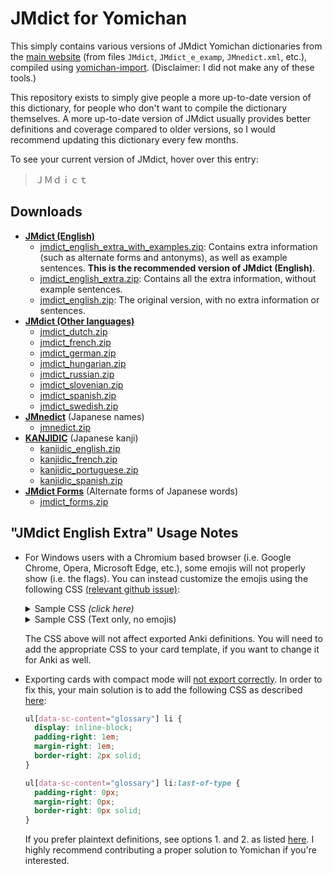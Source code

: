 # JMdict for Yomichan

This simply contains various versions of JMdict Yomichan dictionaries
from the [main website](https://www.edrdg.org/wiki/index.php/JMdict-EDICT_Dictionary_Project)
(from files `JMdict`, `JMdict_e_examp`, `JMnedict.xml`, etc.),
compiled using [yomichan-import](https://github.com/FooSoft/yomichan-import).
(Disclaimer: I did not make any of these tools.)

This repository exists to simply give people a more up-to-date version of this dictionary,
for people who don't want to compile the dictionary themselves.
A more up-to-date version of JMdict usually provides better definitions and coverage
compared to older versions, so I would recommend updating this dictionary every few months.

To see your current version of JMdict,
hover over this entry:
> ＪＭｄｉｃｔ

## Downloads

* **[JMdict (English)](https://www.edrdg.org/jmdict/edict_doc.html)**
    * [jmdict_english_extra_with_examples.zip](https://github.com/Aquafina-water-bottle/jmdict-english-yomichan/releases/download/2023%2F04%2F15/2023-06-19_jmdict_english_extra_with_examples.zip):
        Contains extra information (such as alternate forms and antonyms), as well as example sentences.
        **This is the recommended version of JMdict (English)**.
    * [jmdict_english_extra.zip](https://github.com/Aquafina-water-bottle/jmdict-english-yomichan/releases/download/2023%2F04%2F15/2023-06-19_jmdict_english_extra.zip):
        Contains all the extra information, without example sentences.
    * [jmdict_english.zip](https://github.com/Aquafina-water-bottle/jmdict-english-yomichan/releases/download/2023%2F04%2F15/2023-06-19_jmdict_english.zip):
        The original version, with no extra information or sentences.
* **[JMdict (Other languages)](https://www.edrdg.org/jmdict/edict_doc.html)**
    * [jmdict_dutch.zip](https://github.com/Aquafina-water-bottle/jmdict-english-yomichan/releases/download/2023%2F04%2F15/2023-06-19_jmdict_dutch.zip)
    * [jmdict_french.zip](https://github.com/Aquafina-water-bottle/jmdict-english-yomichan/releases/download/2023%2F04%2F15/2023-06-19_jmdict_french.zip)
    * [jmdict_german.zip](https://github.com/Aquafina-water-bottle/jmdict-english-yomichan/releases/download/2023%2F04%2F15/2023-06-19_jmdict_german.zip)
    * [jmdict_hungarian.zip](https://github.com/Aquafina-water-bottle/jmdict-english-yomichan/releases/download/2023%2F04%2F15/2023-06-19_jmdict_hungarian.zip)
    * [jmdict_russian.zip](https://github.com/Aquafina-water-bottle/jmdict-english-yomichan/releases/download/2023%2F04%2F15/2023-06-19_jmdict_russian.zip)
    * [jmdict_slovenian.zip](https://github.com/Aquafina-water-bottle/jmdict-english-yomichan/releases/download/2023%2F04%2F15/2023-06-19_jmdict_slovenian.zip)
    * [jmdict_spanish.zip](https://github.com/Aquafina-water-bottle/jmdict-english-yomichan/releases/download/2023%2F04%2F15/2023-06-19_jmdict_spanish.zip)
    * [jmdict_swedish.zip](https://github.com/Aquafina-water-bottle/jmdict-english-yomichan/releases/download/2023%2F04%2F15/2023-06-19_jmdict_swedish.zip)
* **[JMnedict](https://www.edrdg.org/enamdict/enamdict_doc.html)** (Japanese names)
    * [jmnedict.zip](https://github.com/Aquafina-water-bottle/jmdict-english-yomichan/releases/download/2023%2F04%2F15/2023-06-19_jmnedict.zip)
* **[KANJIDIC](http://nihongo.monash.edu/kanjidic2/index.html)** (Japanese kanji)
    * [kanjidic_english.zip](https://github.com/Aquafina-water-bottle/jmdict-english-yomichan/releases/download/2023%2F04%2F15/2023-06-19_kanjidic_english.zip)
    * [kanjidic_french.zip](https://github.com/Aquafina-water-bottle/jmdict-english-yomichan/releases/download/2023%2F04%2F15/2023-06-19_kanjidic_french.zip)
    * [kanjidic_portuguese.zip](https://github.com/Aquafina-water-bottle/jmdict-english-yomichan/releases/download/2023%2F04%2F15/2023-06-19_kanjidic_portuguese.zip)
    * [kanjidic_spanish.zip](https://github.com/Aquafina-water-bottle/jmdict-english-yomichan/releases/download/2023%2F04%2F15/2023-06-19_kanjidic_spanish.zip)
* **[JMdict Forms](https://www.edrdg.org/jmdict/edict_doc.html)** (Alternate forms of Japanese words)
    * [jmdict_forms.zip](https://github.com/Aquafina-water-bottle/jmdict-english-yomichan/releases/download/2023%2F04%2F15/2023-06-19_jmdict_forms.zip)



<!--
## JMdict (English)
For JMdict English users, there are a few versions available:

* `jmdict_english`: The default version.
* `jmdict_english_extra`: Contains a lot of extra information not included in the default version,
    including alternate forms and antonyms
* `jmdict_english_extra_with_examples`: Contains the above and extra sentences.
    **You likely want to be using this one**.


> **Note**: The extra versions will take considerably longer to import compared to the default version.
-->

<!--
Additionally, as of writing this (2022/09/20),
all of the following sources provide relatively older versions of JMdict:
- Matt's Yomichan video (Exact version not included, but likely before 2021)
- Yomichan README (2021-01-01)
In the future, I plan on writing something to automatically re-compile this dictionary daily / weekly.
-->

## "JMdict English Extra" Usage Notes
* For Windows users with a Chromium based browser (i.e. Google Chrome, Opera, Microsoft Edge, etc.),
    some emojis will not properly show (i.e. the flags).
    You can instead customize the emojis using the following CSS
    [(relevant github issue)](https://github.com/FooSoft/yomichan-import/pull/40#issuecomment-1426941717):

    <details>
    <summary> Sample CSS <i>(click here)</i> </summary>

    ```css
    ul[data-sc-content="glossary"] {
      list-style-type: circle !important;
    }
    ul[data-sc-content="infoGlossary"] {
      list-style-type: "ℹ️ " !important; /* hint: try "💬 " */
    }
    ul[data-sc-content="sourceLanguages"] {
      list-style-type: "🌐 " !important;
    }
    ul[data-sc-content="notes"] {
      list-style-type: "📝 " !important;
    }
    ul[data-sc-content="antonyms"] {
      list-style-type: "🔄 " !important;
    }
    ul[data-sc-content="references"] {
      list-style-type: "➡️ " !important;
    }
    ul[data-sc-content="examples"] {
      list-style-type: "🇯🇵 " !important; /* hint: try "⛩️ ", "👺 ", "🗾 ", or "🎌 " */
    }
    ul[data-sc-content="examples"] > li[lang="en"] {
      list-style-type: "🇬🇧 " !important; /* hint: try "🗽 ", or "🌎 " */
    }
    ```

    </details>

    <details>
    <summary> Sample CSS (Text only, no emojis) </summary>

    ```css
    ul[data-sc-content="glossary"] {
      list-style-type: circle !important;
    }
    ul[data-sc-content="infoGlossary"] {
      list-style-type: "◆ " !important; /* matches closer with monolingual dictionaries. If you want a symbol, try "ⓘ  " */
    }
    ul[data-sc-content="sourceLanguages"] {
      list-style-type: "語源: " !important;
    }
    ul[data-sc-content="notes"] {
      list-style-type: "メモ: " !important;
    }
    ul[data-sc-content="antonyms"] {
      list-style-type: "⇔  " !important;
    }
    ul[data-sc-content="references"] {
      list-style-type: "↪  " !important;
    }
    ul[data-sc-content="examples"] {
      list-style-type: "例文: " !important;
    }

    ol[data-count="1"].definition-list ul[data-sc-content="examples"],
    ol[data-count="1"].definition-list ul[data-sc-content="references"],
    ol[data-count="1"].definition-list ul[data-sc-content="antonyms"],
    ol[data-count="1"].definition-list ul[data-sc-content="notes"],
    ol[data-count="1"].definition-list ul[data-sc-content="sourceLanguages"],
    ol[data-count="1"].definition-list ul[data-sc-content="infoGlossary"] {
      padding-left: 2em !important;
    }
    ```

    </details>

    The CSS above will not affect exported Anki definitions. You will need to add the appropriate CSS to your card template,
    if you want to change it for Anki as well.

* Exporting cards with compact mode will [not export correctly](https://github.com/FooSoft/yomichan/issues/2297).
    In order to fix this, your main solution is to add the following CSS as described [here](https://github.com/FooSoft/yomichan/issues/2297#issuecomment-1426828952):
    ```css
    ul[data-sc-content="glossary"] li {
      display: inline-block;
      padding-right: 1em;
      margin-right: 1em;
      border-right: 2px solid;
    }

    ul[data-sc-content="glossary"] li:last-of-type {
      padding-right: 0px;
      margin-right: 0px;
      border-right: 0px solid;
    }
    ```

    If you prefer plaintext definitions, see options 1. and 2. as listed [here](https://github.com/FooSoft/yomichan/issues/2297#issuecomment-1435371920).
    I highly recommend contributing a proper solution to Yomichan if you're interested.


